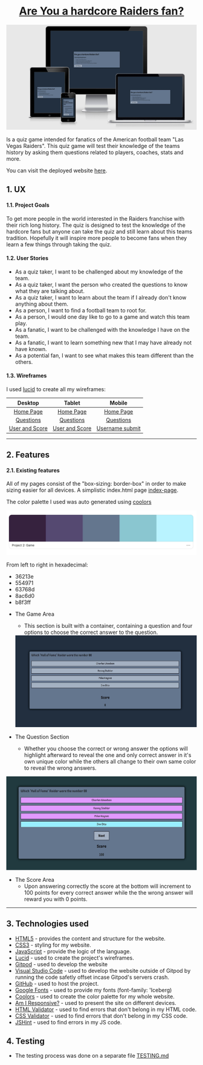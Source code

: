 <a href="https://github.com/CHAMPION316/Raiders_Fan_Quiz_Game"><h1 align="center">Are You a hardcore Raiders fan?</h1></a>

<img src="readme-files/ami-responsive.jpg">

Is a quiz game intended for fanatics of the American football team "Las Vegas Raiders". This quiz game will test their knowledge of the teams history by asking them questions related to players, coaches, stats and more.

You can visit the deployed website [here](https://champion316.github.io/Raiders_Fan_Quiz_Game/).

## 1. UX

#### 1.1. Project Goals

To get more people in the world interested in the Raiders franchise with their rich long history. The quiz is designed to test the knowledge of the hardcore fans but anyone can take the quiz and still learn about this teams tradition. Hopefully it will inspire more people to become fans when they learn a few things through taking the quiz.

#### 1.2. User Stories

- As a quiz taker, I want to be challenged about my knowledge of the team.
- As a quiz taker, I want the person who created the questions to know what they are talking about.
- As a quiz taker, I want to learn about the team if I already don't know anything about them.
- As a person, I want to find a football team to root for.
- As a person, I would one day like to go to a game and watch this team play.
- As a fanatic, I want to be challenged with the knowledge I have on the team.
- As a fanatic, I want to learn something new that I may have already not have known.
- As a potential fan, I want to see what makes this team different than the others.

#### 1.3. Wireframes
I used [lucid](https://lucid.app/users/login#/login) to create all my wireframes:

|    Desktop   |    Tablet    |    Mobile    |
|    :----:    |     :----:   |    :----:    |
|[Home Page](wireframes/index_page.jpg)|[Home Page](wireframes/index_page.jpg)|[Home Page](wireframes/index_page_mobile.jpg)|
|[Questions](wireframes/question_container.jpg)|[Questions](wireframes/question_container.jpg)|[Questions](wireframes/correct_wrong_mobile.jpg)|
|[User and Score](wireframes/user_score.jpg)|[User and Score](wireframes/user_score.jpg)|[Username submit](wireframes/username_submit.jpg)|

----

## 2. Features

#### 2.1. Existing features

All of my pages consist of the "box-sizing: border-box" in order to make sizing easier for all devices. A simplistic index.html page [index-page](readme-files/index-intro-page.jpg). 

The color palette I used was auto generated using [coolors](https://coolors.co/)

<img src="readme-files/color-palette.jpg">

From left to right in hexadecimal:

* 36213e
* 554971
* 63768d
* 8ac6d0
* b8f3ff

- The Game Area
    - This section is built with a container, containing a question and four options to choose the correct answer to the question. 
    <img src="readme-files/questions.jpg">

- The Question Section
    - Whether you choose the correct or wrong answer the options will highlight afterward to reveal the one and only correct answer in it's own unique color while the others all change to their own same color to reveal the wrong answers. 
<img src="readme-files/correct-incorrect.jpg">

- The Score Area
    - Upon answering correctly the score at the bottom will increment to 100 points for every correct answer while the the wrong answer will reward you with 0 points. 

---

## 3. Technologies used

- [HTML5](https://en.wikipedia.org/wiki/HTML5) - provides the content and structure for the website.
- [CSS3](https://en.wikipedia.org/wiki/Cascading_Style_Sheets) - styling for my website.
- [JavaScript](https://en.wikipedia.org/wiki/JavaScript) - provide the logic of the language.
- [Lucid](https://lucid.app/users/login#/login) - used to create the project's wireframes.
- [Gitpod](https://gitpod.io/) - used to develop the website
- [Visual Studio Code](https://code.visualstudio.com/download) - used to develop the website outside of Gitpod by running the code safetly offset incase Gitpod's servers crash. 
- [GitHub](https://github.com/) - used to host the project.
- [Google Fonts](https://fonts.google.com/) - used to provide my fonts (font-family: 'Iceberg)
- [Coolors](https://coolors.co/) - used to create the color palette for my whole website.
- [Am I Responsive?](http://ami.responsivedesign.is/) - used to present the site on different devices.
- [HTML Validator](https://validator.w3.org/) - used to find errors that don't belong in my HTML code.
- [CSS Validator](https://jigsaw.w3.org/css-validator/) - used to find errors that don't belong in my CSS code.
- [JSHint](https://jshint.com/) - used to find errors in my JS code.

## 4. Testing

- The testing process was done on a separate file [TESTING.md](TESTING.md)